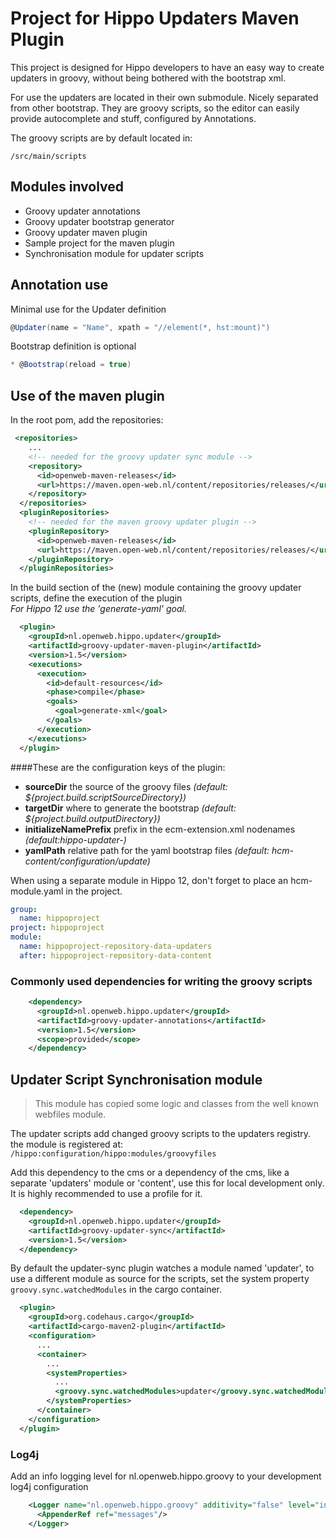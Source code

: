 # Project for Hippo Updaters Maven Plugin
This project is designed for Hippo developers to have an easy way to create updaters in groovy, without being bothered with the bootstrap xml.

For use the updaters are located in their own submodule. Nicely separated from other bootstrap.
They are groovy scripts, so the editor can easily provide autocomplete and stuff, configured by Annotations.

The groovy scripts are by default located in:
```
/src/main/scripts
```
## Modules involved
* Groovy updater annotations
* Groovy updater bootstrap generator
* Groovy updater maven plugin
* Sample project for the maven plugin
* Synchronisation module for updater scripts

## Annotation use
Minimal use for the Updater definition
```groovy
@Updater(name = "Name", xpath = "//element(*, hst:mount)")
```
Bootstrap definition is optional 
```groovy
* @Bootstrap(reload = true)
```
## Use of the maven plugin
In the root pom, add the repositories:
```xml
 <repositories>
    ...
    <!-- needed for the groovy updater sync module --> 
    <repository>
      <id>openweb-maven-releases</id>
      <url>https://maven.open-web.nl/content/repositories/releases/</url>
    </repository>
  </repositories>
  <pluginRepositories>
    <!-- needed for the maven groovy updater plugin -->
    <pluginRepository>
      <id>openweb-maven-releases</id>
      <url>https://maven.open-web.nl/content/repositories/releases/</url>
    </pluginRepository>
  </pluginRepositories>
```
In the build section of the (new) module containing the groovy updater scripts, define the execution of the plugin \
*For Hippo 12 use the *'generate-yaml'* goal.*
```xml
  <plugin>
    <groupId>nl.openweb.hippo.updater</groupId>
    <artifactId>groovy-updater-maven-plugin</artifactId>
    <version>1.5</version>
    <executions>
      <execution>
        <id>default-resources</id>
        <phase>compile</phase>
        <goals>
          <goal>generate-xml</goal>
        </goals>
      </execution>
    </executions>
  </plugin>
```

####These are the configuration keys of the plugin:
* **sourceDir** the source of the groovy files  *(default: ${project.build.scriptSourceDirectory})*
* **targetDir**  where to generate the bootstrap *(default: ${project.build.outputDirectory})*      
* **initializeNamePrefix** prefix in the ecm-extension.xml nodenames *(default:hippo-updater-)*                                   
* **yamlPath** relative path for the yaml bootstrap files *(default: hcm-content/configuration/update)*

When using a separate module in Hippo 12, don't forget to place an hcm-module.yaml in the project.
```yaml
group:
  name: hippoproject
project: hippoproject
module: 
  name: hippoproject-repository-data-updaters
  after: hippoproject-repository-data-content
```
### Commonly used dependencies for writing the groovy scripts
```xml
    <dependency>
      <groupId>nl.openweb.hippo.updater</groupId>
      <artifactId>groovy-updater-annotations</artifactId>
      <version>1.5</version>
      <scope>provided</scope>
    </dependency>
```
## Updater Script Synchronisation module
> This module has copied some logic and classes from the well known webfiles module.
 
The updater scripts add changed groovy scripts to the updaters registry.
the module is registered at:
  `/hippo:configuration/hippo:modules/groovyfiles`

Add this dependency to the cms or a dependency of the cms, like a separate 'updaters' module or 'content', use this for local development only. \
It is highly recommended to use a profile for it.
```xml
  <dependency>
    <groupId>nl.openweb.hippo.updater</groupId>
    <artifactId>groovy-updater-sync</artifactId>
    <version>1.5</version>
  </dependency>
```
By default the updater-sync plugin watches a module named 'updater', to use a different module as source for the scripts, 
set the system property `groovy.sync.watchedModules` in the cargo container.
```xml
  <plugin>
    <groupId>org.codehaus.cargo</groupId>
    <artifactId>cargo-maven2-plugin</artifactId>
    <configuration>
      ...
      <container>
        ...
        <systemProperties>
          ...
          <groovy.sync.watchedModules>updater</groovy.sync.watchedModules>
        </systemProperties>
      </container>
    </configuration>
  </plugin>
```
### Log4j
Add an info logging level for nl.openweb.hippo.groovy to your development log4j configuration
```xml
    <Logger name="nl.openweb.hippo.groovy" additivity="false" level="info">
      <AppenderRef ref="messages"/>
    </Logger>
```